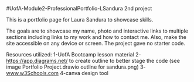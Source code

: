 #UofA-Module2-ProfessionalPortfolio-LSandura
2nd project

This is a portfolio page for Laura Sandura to showcase skills.

The goals are to showcase my name, photo and interactive links to multiple sections including links to my work and how to contact me. Also, make the site accessible on any device or screen. The project gave no starter code.

Resources utilized:
1-UofA Bootcamp lesson material
2-https://app.diagrams.net/ to create outline to better stage the code (see image Portfolio Project.drawio outline for sandura.png)
3-www.w3Schools.com
4-canva design tool

